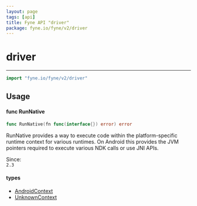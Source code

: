 ```yaml
---
layout: page
tags: [api]
title: Fyne API "driver"
package: fyne.io/fyne/v2/driver
---
```


# driver
---
```go
import "fyne.io/fyne/v2/driver"
```


## Usage

#### func  RunNative

```go
func RunNative(fn func(interface{}) error) error
```
RunNative provides a way to execute code within the platform-specific runtime context for various runtimes. On Android this provides the JVM pointers required to execute various NDK calls or use JNI APIs.


<div class="since">Since: <code>
2.3</code></div>

#### types

 * [AndroidContext](androidcontext.html)
 * [UnknownContext](unknowncontext.html)
